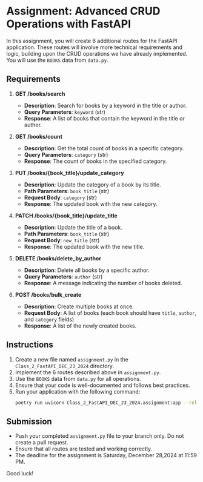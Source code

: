 # Assignment: Advanced CRUD Operations with FastAPI

In this assignment, you will create 6 additional routes for the FastAPI application. These routes will involve more technical requirements and logic, building upon the CRUD operations we have already implemented. You will use the `BOOKS` data from `data.py`.

## Requirements

1. **GET /books/search**
   - **Description**: Search for books by a keyword in the title or author.
   - **Query Parameters**: `keyword` (str)
   - **Response**: A list of books that contain the keyword in the title or author.

2. **GET /books/count**
   - **Description**: Get the total count of books in a specific category.
   - **Query Parameters**: `category` (str)
   - **Response**: The count of books in the specified category.

3. **PUT /books/{book_title}/update_category**
   - **Description**: Update the category of a book by its title.
   - **Path Parameters**: `book_title` (str)
   - **Request Body**: `category` (str)
   - **Response**: The updated book with the new category.

4. **PATCH /books/{book_title}/update_title**
   - **Description**: Update the title of a book.
   - **Path Parameters**: `book_title` (str)
   - **Request Body**: `new_title` (str)
   - **Response**: The updated book with the new title.

5. **DELETE /books/delete_by_author**
   - **Description**: Delete all books by a specific author.
   - **Query Parameters**: `author` (str)
   - **Response**: A message indicating the number of books deleted.

6. **POST /books/bulk_create**
   - **Description**: Create multiple books at once.
   - **Request Body**: A list of books (each book should have `title`, `author`, and `category` fields)
   - **Response**: A list of the newly created books.

## Instructions

1. Create a new file named `assignment.py` in the `Class_2_FastAPI_DEC_23_2024` directory.
2. Implement the 6 routes described above in `assignment.py`.
3. Use the `BOOKS` data from `data.py` for all operations.
4. Ensure that your code is well-documented and follows best practices.
5. Run your application with the following command:
   ```sh
   poetry run uvicorn Class_2_FastAPI_DEC_23_2024.assignment:app --reload
   ```

## Submission

- Push your completed `assignment.py` file to your branch only. Do not create a pull request.
- Ensure that all routes are tested and working correctly.
- The deadline for the assignment is Saturday, December 28,2024 at 11:59 PM.

Good luck!

